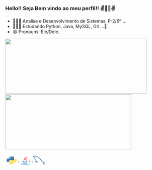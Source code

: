 ### Hello!! Seja Bem vindo ao meu perfil!! ✌️👻👾✌️


- 👨🏾‍💻 Analise e Desenvolvimento de Sistemas, P-2/6º ...
- 👨🏾‍💻 Estudando Python, Java, MySQL, Git ...🤯
- 😄 Pronouns: Ele/Dele.
<div>
  <a href="https://github.com/RenanRhaldney">
  <img height="175em" width="450" src="https://github-readme-stats.vercel.app/api?username=RenanRhaldney&show_icons=true&theme=radical&include_all_commits=true&count_private=true"/>
  <img height="175em" width="400"src="https://github-readme-stats.vercel.app/api/top-langs/?username=RenanRhaldney&layout=compact&langs_count=7&theme=radical"/>
</div>

  <div style="display: inline_block"><br>
  <img align="center" alt="Renan-Python" height="30" width="40" src="https://raw.githubusercontent.com/devicons/devicon/master/icons/python/python-original.svg">
  <img align="center" alt="Renan-Java" height="30" width="40" src="https://raw.githubusercontent.com/devicons/devicon/master/icons/java/java-original.svg">
  <img align="center" alt="Renan-MySQL" height="30" width="40" src="https://raw.githubusercontent.com/devicons/devicon/master/icons/mysql/mysql-original.svg">

</div>
